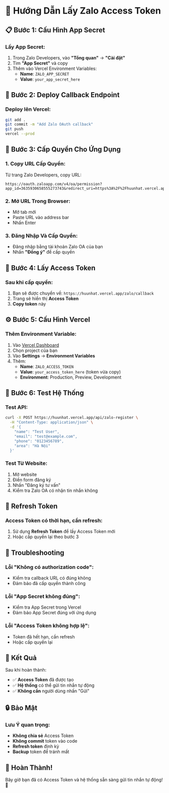 # 🔐 Hướng Dẫn Lấy Zalo Access Token

## 📋 Bước 1: Cấu Hình App Secret

### Lấy App Secret:
1. Trong Zalo Developers, vào **"Tổng quan"** → **"Cài đặt"**
2. Tìm **"App Secret"** và copy
3. Thêm vào Vercel Environment Variables:
   - **Name**: `ZALO_APP_SECRET`
   - **Value**: `your_app_secret_here`

## 🚀 Bước 2: Deploy Callback Endpoint

### Deploy lên Vercel:
```bash
git add .
git commit -m "Add Zalo OAuth callback"
git push
vercel --prod
```

## 🔗 Bước 3: Cấp Quyền Cho Ứng Dụng

### 1. Copy URL Cấp Quyền:
Từ trang Zalo Developers, copy URL:
```
https://oauth.zaloapp.com/v4/oa/permission?app_id=3635930658555273743&redirect_uri=https%3A%2F%2Fhuunhat.vercel.app%2Fzalo%2Fcallback
```

### 2. Mở URL Trong Browser:
- Mở tab mới
- Paste URL vào address bar
- Nhấn Enter

### 3. Đăng Nhập Và Cấp Quyền:
- Đăng nhập bằng tài khoản Zalo OA của bạn
- Nhấn **"Đồng ý"** để cấp quyền

## 🎯 Bước 4: Lấy Access Token

### Sau khi cấp quyền:
1. Bạn sẽ được chuyển về: `https://huunhat.vercel.app/zalo/callback`
2. Trang sẽ hiển thị **Access Token**
3. **Copy token** này

## ⚙️ Bước 5: Cấu Hình Vercel

### Thêm Environment Variable:
1. Vào [Vercel Dashboard](https://vercel.com/dashboard)
2. Chọn project của bạn
3. Vào **Settings** → **Environment Variables**
4. Thêm:
   - **Name**: `ZALO_ACCESS_TOKEN`
   - **Value**: `your_access_token_here` (token vừa copy)
   - **Environment**: Production, Preview, Development

## 🧪 Bước 6: Test Hệ Thống

### Test API:
```bash
curl -X POST https://huunhat.vercel.app/api/zalo-register \
  -H "Content-Type: application/json" \
  -d '{
    "name": "Test User",
    "email": "test@example.com",
    "phone": "0123456789",
    "area": "Hà Nội"
  }'
```

### Test Từ Website:
1. Mở website
2. Điền form đăng ký
3. Nhấn "Đăng ký tư vấn"
4. Kiểm tra Zalo OA có nhận tin nhắn không

## 🔄 Refresh Token

### Access Token có thời hạn, cần refresh:
1. Sử dụng **Refresh Token** để lấy Access Token mới
2. Hoặc cấp quyền lại theo bước 3

## 🐛 Troubleshooting

### Lỗi "Không có authorization code":
- Kiểm tra callback URL có đúng không
- Đảm bảo đã cấp quyền thành công

### Lỗi "App Secret không đúng":
- Kiểm tra App Secret trong Vercel
- Đảm bảo App Secret đúng với ứng dụng

### Lỗi "Access Token không hợp lệ":
- Token đã hết hạn, cần refresh
- Hoặc cấp quyền lại

## 📱 Kết Quả

Sau khi hoàn thành:
- ✅ **Access Token** đã được tạo
- ✅ **Hệ thống** có thể gửi tin nhắn tự động
- ✅ **Không cần** người dùng nhấn "Gửi"

## 🔒 Bảo Mật

### Lưu Ý quan trọng:
- **Không chia sẻ** Access Token
- **Không commit** token vào code
- **Refresh token** định kỳ
- **Backup** token để tránh mất

## 🎉 Hoàn Thành!

Bây giờ bạn đã có Access Token và hệ thống sẵn sàng gửi tin nhắn tự động! 🚀 